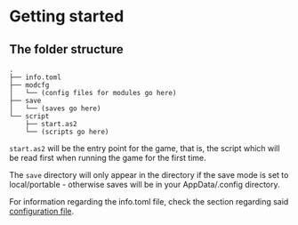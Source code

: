 # Getting started

## The folder structure
```none
.
├── info.toml
├── modcfg
│   └── (config files for modules go here)
├── save
│   └── (saves go here)
└── script
    ├── start.as2
    └── (scripts go here)
```

`start.as2` will be the entry point for the game, that is, the script which will be read first when running the game for the first time.

The `save` directory will only appear in the directory if the save mode is set to local/portable - otherwise saves will be in your AppData/.config directory.

For information regarding the info.toml file, check the section regarding said [configuration file](cfgfile.md).